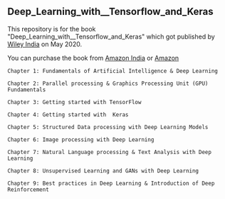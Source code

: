 ## Deep_Learning_with__Tensorflow_and_Keras

This repository is for the book "Deep_Learning_with__Tensorflow_and_Keras" which got published by [Wiley India](https://www.wileyindia.com) on May 2020. 

You can purchase the book from [Amazon India](https://www.amazon.in/Learning-TensorFlow-Keras-Pratap-Dangeti-ebook/dp/B089DGN2JR/ref=sr_1_4?dchild=1&keywords=pratap+dangeti&qid=1591283136&sr=8-4) or [Amazon](https://www.amazon.com/Learning-TensorFlow-Keras-Pratap-Dangeti-ebook/dp/B089DGN2JR/ref=sr_1_1?dchild=1&keywords=pratap+dangeti&qid=1591283178&sr=8-1)


```
Chapter 1: Fundamentals of Artificial Intelligence & Deep Learning    

Chapter 2: Parallel processing & Graphics Processing Unit (GPU) Fundamentals 

Chapter 3: Getting started with TensorFlow

Chapter 4: Getting started with  Keras 

Chapter 5: Structured Data processing with Deep Learning Models

Chapter 6: Image processing with Deep Learning 

Chapter 7: Natural Language processing & Text Analysis with Deep Learning

Chapter 8: Unsupervised Learning and GANs with Deep Learning

Chapter 9: Best practices in Deep Learning & Introduction of Deep Reinforcement 

```